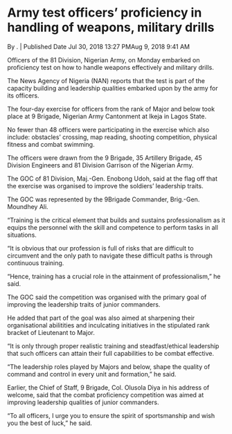 # Army test officers’ proficiency in handling of weapons, military drills

By . | Published Date Jul 30, 2018 13:27 PMAug 9, 2018 9:41 AM


Officers of the 81 Division, Nigerian Army, on Monday embarked on proficiency test on how to handle weapons effectively and military drills.


The News Agency of Nigeria \(NAN\) reports that the test is part of the capacity building and leadership qualities embarked upon by the army for its officers.

The four-day exercise for officers from the rank of Major and below took place at 9 Brigade, Nigerian Army Cantonment at Ikeja in Lagos State.


No fewer than 48 officers were participating in the exercise which also include: obstacles’ crossing, map reading, shooting competition, physical fitness and combat swimming.

The officers were drawn from the 9 Brigade, 35 Artillery Brigade, 45 Division Engineers and 81 Division Garrison of the Nigerian Army.

The GOC of 81 Division, Maj.-Gen. Enobong Udoh, said at the flag off that the exercise was organised to improve the soldiers’ leadership traits.

The GOC was represented by the 9Brigade Commander, Brig.-Gen. Moundhey Ali.

“Training is the critical element that builds and sustains professionalism as it equips the personnel with the skill and competence to perform tasks in all situations.

“It is obvious that our profession is full of risks that are difficult to circumvent and the only path to navigate these difficult paths is through continuous training.

“Hence, training has a crucial role in the attainment of professionalism,” he said.

The GOC said the competition was organised with the primary goal of improving the leadership traits of junior commanders.

He added that part of the goal was also aimed at sharpening their organisational abilitities and inculcating initiatives in the stipulated rank bracket of Lieutenant to Major.

“It is only through proper realistic training and steadfast/ethical leadership that such officers can attain their full capabilities to be combat effective.

“The leadership roles played by Majors and below, shape the quality of command and control in every unit and formation,” he said.

Earlier, the Chief of Staff, 9 Brigade, Col. Olusola Diya in his address of welcome, said that the combat proficiency competition was aimed at improving leadership qualities of junior commanders.

“To all officers, I urge you to ensure the spirit of sportsmanship and wish you the best of luck,” he said.
